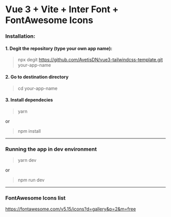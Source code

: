 # Vue 3 + Vite + Inter Font + FontAwesome Icons

### Installation:

#### 1. Degit the repository (type your own app name):
> npx degit https://github.com/AvetisDN/vue3-tailwindcss-template.git your-app-name


#### 2. Go to destination directory
> cd your-app-name

#### 3. Install dependecies
>yarn

or

>npm install

---

### Running the app in dev environment

> yarn dev 

or 
> npm run dev

---

### FontAwesome Icons list
<a href="https://fontawesome.com/v5.15/icons?d=gallery&p=2&m=free" target="_blank">https://fontawesome.com/v5.15/icons?d=gallery&p=2&m=free</a>